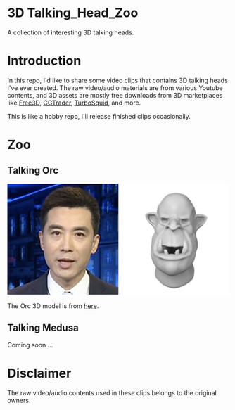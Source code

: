 # 3D Talking_Head_Zoo
A collection of interesting 3D talking heads.


# Introduction
In this repo, I'd like to share some video clips that contains 3D talking heads I've ever created. The raw video/audio materials are from various Youtube contents, and 3D assets are mostly free downloads from 3D marketplaces like [Free3D](https://free3d.com/), [CGTrader](https://www.cgtrader.com/), [TurboSquid](https://www.turbosquid.com/), and more.

This is like a hobby repo, I'll release finished clips occasionally.


# Zoo
## Talking Orc
[![Watch the video](https://github.com/liujianee/3D_Talking_Head_Zoo/blob/main/thumbnails/orc_thumbnail.png)](https://youtu.be/KeA-bEr40Vw)

The Orc 3D model is from [here](https://free3d.com/3d-model/orc-head-587070.html).



## Talking Medusa
Coming soon ...



# Disclaimer

The raw video/audio contents used in these clips belongs to the original owners.
